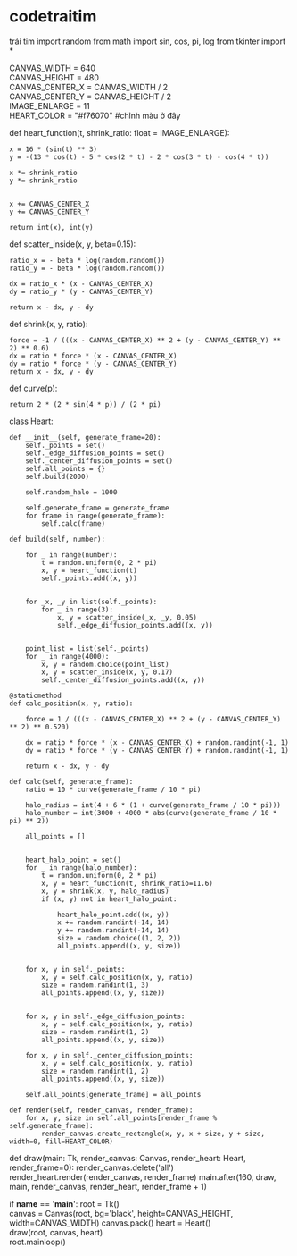 # codetraitim
trái tim
﻿import random
from math import sin, cos, pi, log
from tkinter import *

CANVAS_WIDTH = 640  
CANVAS_HEIGHT = 480  
CANVAS_CENTER_X = CANVAS_WIDTH / 2  
CANVAS_CENTER_Y = CANVAS_HEIGHT / 2  
IMAGE_ENLARGE = 11  
HEART_COLOR = "#f76070"  #chỉnh màu ở đây

def heart_function(t, shrink_ratio: float = IMAGE_ENLARGE):

    x = 16 * (sin(t) ** 3)
    y = -(13 * cos(t) - 5 * cos(2 * t) - 2 * cos(3 * t) - cos(4 * t))

    x *= shrink_ratio
    y *= shrink_ratio

 
    x += CANVAS_CENTER_X
    y += CANVAS_CENTER_Y

    return int(x), int(y)


def scatter_inside(x, y, beta=0.15):

    ratio_x = - beta * log(random.random())
    ratio_y = - beta * log(random.random())

    dx = ratio_x * (x - CANVAS_CENTER_X)
    dy = ratio_y * (y - CANVAS_CENTER_Y)

    return x - dx, y - dy


def shrink(x, y, ratio):
 
    force = -1 / (((x - CANVAS_CENTER_X) ** 2 + (y - CANVAS_CENTER_Y) ** 2) ** 0.6)  
    dx = ratio * force * (x - CANVAS_CENTER_X)
    dy = ratio * force * (y - CANVAS_CENTER_Y)
    return x - dx, y - dy


def curve(p):
  
    return 2 * (2 * sin(4 * p)) / (2 * pi)


class Heart:
  

    def __init__(self, generate_frame=20):
        self._points = set()  
        self._edge_diffusion_points = set()  
        self._center_diffusion_points = set()  
        self.all_points = {}  
        self.build(2000)

        self.random_halo = 1000

        self.generate_frame = generate_frame
        for frame in range(generate_frame):
            self.calc(frame)

    def build(self, number):
    
        for _ in range(number):
            t = random.uniform(0, 2 * pi)  
            x, y = heart_function(t)
            self._points.add((x, y))

       
        for _x, _y in list(self._points):
            for _ in range(3):
                x, y = scatter_inside(_x, _y, 0.05)
                self._edge_diffusion_points.add((x, y))

    
        point_list = list(self._points)
        for _ in range(4000):
            x, y = random.choice(point_list)
            x, y = scatter_inside(x, y, 0.17)
            self._center_diffusion_points.add((x, y))

    @staticmethod
    def calc_position(x, y, ratio):
        
        force = 1 / (((x - CANVAS_CENTER_X) ** 2 + (y - CANVAS_CENTER_Y) ** 2) ** 0.520) 

        dx = ratio * force * (x - CANVAS_CENTER_X) + random.randint(-1, 1)
        dy = ratio * force * (y - CANVAS_CENTER_Y) + random.randint(-1, 1)

        return x - dx, y - dy

    def calc(self, generate_frame):
        ratio = 10 * curve(generate_frame / 10 * pi)  

        halo_radius = int(4 + 6 * (1 + curve(generate_frame / 10 * pi)))
        halo_number = int(3000 + 4000 * abs(curve(generate_frame / 10 * pi) ** 2))

        all_points = []

      
        heart_halo_point = set()  
        for _ in range(halo_number):
            t = random.uniform(0, 2 * pi)  
            x, y = heart_function(t, shrink_ratio=11.6)  
            x, y = shrink(x, y, halo_radius)
            if (x, y) not in heart_halo_point:
           
                heart_halo_point.add((x, y))
                x += random.randint(-14, 14)
                y += random.randint(-14, 14)
                size = random.choice((1, 2, 2))
                all_points.append((x, y, size))

  
        for x, y in self._points:
            x, y = self.calc_position(x, y, ratio)
            size = random.randint(1, 3)
            all_points.append((x, y, size))

      
        for x, y in self._edge_diffusion_points:
            x, y = self.calc_position(x, y, ratio)
            size = random.randint(1, 2)
            all_points.append((x, y, size))

        for x, y in self._center_diffusion_points:
            x, y = self.calc_position(x, y, ratio)
            size = random.randint(1, 2)
            all_points.append((x, y, size))

        self.all_points[generate_frame] = all_points

    def render(self, render_canvas, render_frame):
        for x, y, size in self.all_points[render_frame % self.generate_frame]:
            render_canvas.create_rectangle(x, y, x + size, y + size, width=0, fill=HEART_COLOR)


def draw(main: Tk, render_canvas: Canvas, render_heart: Heart, render_frame=0):
    render_canvas.delete('all')
    render_heart.render(render_canvas, render_frame)
    main.after(160, draw, main, render_canvas, render_heart, render_frame + 1)


if __name__ == '__main__':
    root = Tk()  
    canvas = Canvas(root, bg='black', height=CANVAS_HEIGHT, width=CANVAS_WIDTH)
    canvas.pack()
    heart = Heart()  
    draw(root, canvas, heart)  
    root.mainloop()
